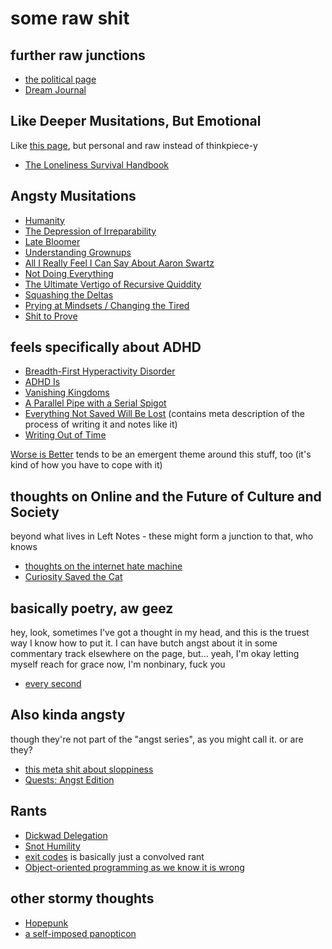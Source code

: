 # some raw shit

## further raw junctions

- [the political page](d601d7ba-522b-4d6d-9e3b-101885e7aa00.md)
- [Dream Journal](4206b8df-d614-40f6-95b7-aa42df3eb0ce.md)

## Like Deeper Musitations, But Emotional

Like [this page][Big Titles], but personal and raw instead of thinkpiece-y

[Big Titles]: e0fc507e-e5ec-4771-93ee-9b4d5bda3606.md

- [The Loneliness Survival Handbook][TLSH]

[TLSH]: 7496f910-90b0-4143-9709-e909ee03feb6.md

## Angsty Musitations

- [Humanity](2459ed24-7b4b-4d51-97c4-887d89f7ccc9.md)
- [The Depression of Irreparability](0daf6ea0-4180-4382-95ff-fbe5e236a870.md)
- [Late Bloomer](7fcafc33-e408-40a8-9fdb-de0b6879a1d9.md)
- [Understanding Grownups](84fd2827-e3e5-458f-baef-a9978153d20b.md)
- [All I Really Feel I Can Say About Aaron Swartz][aaronsw]
- [Not Doing Everything](5c572bbf-1986-4000-90bc-baf0de77391b.md)
- [The Ultimate Vertigo of Recursive Quiddity](3ef0ffc5-818e-4c16-be90-0a8bd6eb8778.md)
- [Squashing the Deltas](7aa7bddd-8a06-4402-90b8-0e4026db67fa.md)
- [Prying at Mindsets / Changing the Tired](6826f09f-6ccd-4551-9ae3-ebbd9ab23dd4.md)
- [Shit to Prove](5da01412-bab9-46a8-90c2-df03543f0d35.md)

[aaronsw]: 708899b9-d8ff-4a39-83ff-bc1e6b6d031d.md

## feels specifically about ADHD

- [Breadth-First Hyperactivity Disorder](837900b6-8017-43f4-8a24-11c3d79b0283.md)
- [ADHD Is](3d542ea7-e0d5-47ac-8a2a-34ea350b7a76.md)
- [Vanishing Kingdoms](d330303d-77a2-4df7-9f98-3df639c515f8.md)
- [A Parallel Pipe with a Serial Spigot](d9275f1c-412c-40da-8bd0-ac4d80bd4513.md)
- [Everything Not Saved Will Be Lost](655072ec-6a00-4f6d-96ea-bf6517a2dd62.md) (contains meta description of the process of writing it and notes like it)
- [Writing Out of Time](18dffacd-6019-4a43-9c67-f36064fc4831.md)

[Worse is Better](8d87892e-c2dd-4be5-998e-0e0908a1e99b.md) tends to be an emergent theme around this stuff, too (it's kind of how you have to cope with it)

## thoughts on Online and the Future of Culture and Society

beyond what lives in Left Notes - these might form a junction to that, who knows

- [thoughts on the internet hate machine](ee8a87a9-d3d4-45b6-9500-16eaa0d9eb41.md)
- [Curiosity Saved the Cat](8e42f4de-de95-4029-aa72-7eec38174653.md)

## basically poetry, aw geez

hey, look, sometimes I've got a thought in my head, and this is the truest way I know how to put it. I can have butch angst about it in some commentary track elsewhere on the page, but... yeah, I'm okay letting myself reach for grace now, I'm nonbinary, fuck you

- [every second](27525b23-684e-4920-a345-723024397a60.md)

## Also kinda angsty

though they're not part of the "angst series", as you might call it. or are they?

- [this meta shit about sloppiness][the-thing-about-weird-twittering]
- [Quests: Angst Edition][angst-quests]

[the-thing-about-weird-twittering]: 8c57e9e9-4016-4445-9dc7-4c10cf6b5854.md
[angst-quests]: 59725060-9e81-4681-a58b-3114d5720cc5.md

## Rants

- [Dickwad Delegation](f1fea19b-e03f-4185-9dc7-5f17818af670.md)
- [Snot Humility](f8bc6645-a41d-45c8-82f0-9a6b066e91a2.md)
- [exit codes][] is basically just a convolved rant
- [Object-oriented programming as we know it is wrong][OOP]

[exit codes]: 118eb717-47fc-4af6-91e3-5d533f942883.md
[OOP]: ae6b4e9f-4b19-4734-89cd-b3899ad05f6d.md

## other stormy thoughts

- [Hopepunk](88bb9486-48a2-4de0-9d60-c1e3b86d623b.md)
- [a self-imposed panopticon](59a20a72-f54b-4416-89dd-b638c31ef52a.md)
